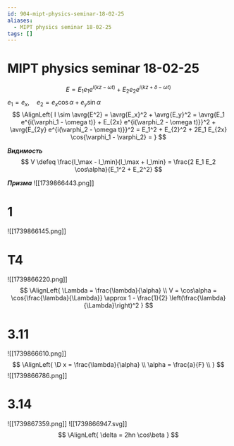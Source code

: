 ```yaml
---
id: 904-mipt-physics-seminar-18-02-25
aliases:
  - MIPT physics seminar 18-02-25
tags: []
---
```

# MIPT physics seminar 18-02-25
$$
E = E_1 e_1 e^{i(kz - \omega t)} + E_2 e_2 e^{i(kz + \delta - \omega t)}
$$
$e_1 = e_x, \quad e_2 = e_x \cos\alpha + e_y \sin\alpha$
 $$
\AlignLeft{
I \sim \avrg{E^2} = 
\avrg{E_x}^2 + \avrg{E_y}^2 =
\avrg{E_1 e^{i(\varphi_1 - \omega t)} + E_{2x} e^{i(\varphi_2 - \omega t)}}^2 + 
\avrg{E_{2y} e^{i(\varphi_2 - \omega t)}}^2 =
E_1^2 + E_{2}^2 + 2E_1 E_{2x} \cos{\varphi_1 - \varphi_2} = 
}
$$

***Видимость***
$$
V \defeq \frac{I_\max - I_\min}{I_\max + I_\min} = 
\frac{2 E_1 E_2 \cos\alpha}{E_1^2 + E_2^2}
$$

***Призма***
![[1739866443.png]]

# 1
![[1739866145.png]]

# T4
![[1739866220.png]]
$$
\AlignLeft{
\Lambda = \frac{\lambda}{\alpha} \\
V = \cos\alpha = \cos{\frac{\lambda}{\Lambda}} \approx 1 - \frac{1}{2} \left(\frac{\lambda}{\Lambda}\right)^2
}
$$

# 3.11
![[1739866610.png]]
$$
\AlignLeft{
\D x = \frac{\lambda}{\alpha} \\
\alpha = \frac{a}{F} \\
}
$$
![[1739866786.png]]

# 3.14
![[1739867359.png]]
![[1739866947.svg]]
$$
\AlignLeft{
\delta = 2hn \cos\beta
}
$$
